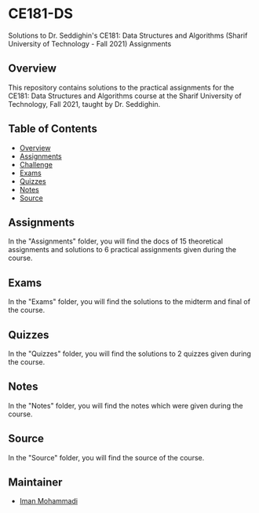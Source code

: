 # CE181-DS
Solutions to Dr. Seddighin's CE181: Data Structures and Algorithms (Sharif University of Technology - Fall 2021) Assignments

## Overview

This repository contains solutions to the practical assignments for the CE181: Data Structures and Algorithms course at the Sharif University of Technology, Fall 2021, taught by Dr. Seddighin.

## Table of Contents

- [Overview](#overview)
- [Assignments](#assignments)
- [Challenge](#challenge)
- [Exams](#exams)
- [Quizzes](#quizzes)
- [Notes](#notes)
- [Source](#source)

## Assignments

In the "Assignments" folder, you will find the docs of 15 theoretical assignments and solutions to 6 practical assignments given during the course.

## Exams

In the "Exams" folder, you will find the solutions to the midterm and final of the course.

## Quizzes

In the "Quizzes" folder, you will find the solutions to 2 quizzes given during the course.

## Notes

In the "Notes" folder, you will find the notes which were given during the course.

## Source

In the "Source" folder, you will find the source of the course.

## Maintainer

- [Iman Mohammadi](https://github.com/Imanm02)